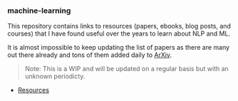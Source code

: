 ### machine-learning

This repository contains links to resources (papers, ebooks, blog posts, and courses) that I have found useful over the years to learn about NLP and ML. 

It is almost impossible to keep updating the list of papers as there are many out there already and tons of them added daily to [ArXiv](https://arxiv.org/list/cs.CL/recent). 

> Note: This is a WIP and will be updated on a regular basis but with an unknown periodicty. 

- [Resources](https://github.com/anicksaha/machine-learning/blob/master/resources/resources.md)


